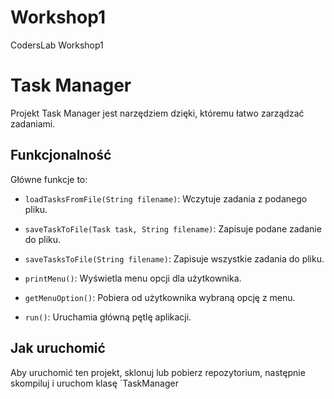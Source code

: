 # Workshop1
CodersLab Workshop1
# Task Manager

Projekt Task Manager jest narzędziem dzięki, któremu łatwo zarządzać zadaniami.

## Funkcjonalność

Główne funkcje to:

- `loadTasksFromFile(String filename)`: Wczytuje zadania z podanego pliku.

- `saveTaskToFile(Task task, String filename)`: Zapisuje podane zadanie do pliku.

- `saveTasksToFile(String filename)`: Zapisuje wszystkie zadania do pliku.

- `printMenu()`: Wyświetla menu opcji dla użytkownika.

- `getMenuOption()`: Pobiera od użytkownika wybraną opcję z menu.

- `run()`: Uruchamia główną pętlę aplikacji.

## Jak uruchomić

Aby uruchomić ten projekt, sklonuj lub pobierz repozytorium, następnie skompiluj i uruchom klasę `TaskManager
